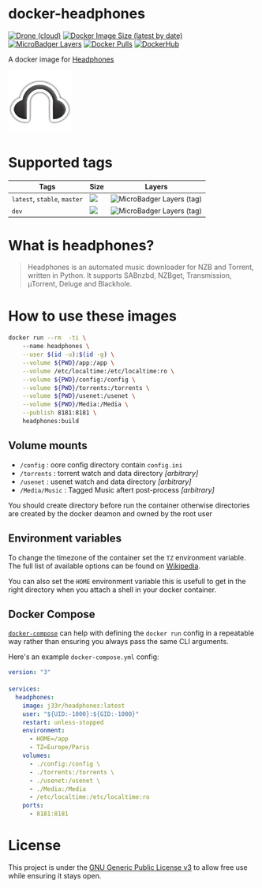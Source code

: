 # docker-headphones

[![Drone (cloud)](https://img.shields.io/drone/build/jee-r/docker-headphones?&style=flat-square)](https://cloud.drone.io/jee-r/docker-headphones)
[![Docker Image Size (latest by date)](https://img.shields.io/docker/image-size/j33r/headphones?style=flat-square)](https://microbadger.com/images/j33r/headphones)
[![MicroBadger Layers](https://img.shields.io/microbadger/layers/j33r/headphones?style=flat-square)](https://microbadger.com/images/j33r/headphones)
[![Docker Pulls](https://img.shields.io/docker/pulls/j33r/headphones?style=flat-square)](https://hub.docker.com/r/j33r/headphones)
[![DockerHub](https://shields.io/badge/Dockerhub-j33r/headphones-%232496ED?logo=docker&style=flat-square)](https://hub.docker.com/r/j33r/headphones)

A docker image for [Headphones](https://github.com/rembo10/headphones/)

![Headphones Logo](https://github.com/rembo10/headphones/raw/master/data/images/headphoneslogo.png)

# Supported tags

| Tags |  Size | Layers |
|-|-|-|
| `latest`, `stable`, `master` | ![](https://img.shields.io/docker/image-size/j33r/headphones/latest?style=flat-square) | ![MicroBadger Layers (tag)](https://img.shields.io/microbadger/layers/j33r/headphones/latest?style=flat-square) |
| `dev` | ![](https://img.shields.io/docker/image-size/j33r/headphones/dev?style=flat-square) | ![MicroBadger Layers (tag)](https://img.shields.io/microbadger/layers/j33r/headphones/dev?style=flat-square) |

# What is headphones?

> Headphones is an automated music downloader for NZB and Torrent, written in Python. It supports SABnzbd, NZBget, Transmission, µTorrent, Deluge and Blackhole.

# How to use these images

```bash
docker run --rm  -ti \                           
    --name headphones \
    --user $(id -u):$(id -g) \
    --volume ${PWD}/app:/app \
    --volume /etc/localtime:/etc/localtime:ro \
    --volume ${PWD}/config:/config \
    --volume ${PWD}/torrents:/torrents \
    --volume ${PWD}/usenet:/usenet \
    --volume ${PWD}/Media:/Media \
    --publish 8181:8181 \
    headphones:build
```    

## Volume mounts


- `/config` : oore config directory contain `config.ini`
- `/torrents` : torrent watch and data directory  *[arbitrary]*
- `/usenet` :  usenet watch and data directory *[arbitrary]*
- `/Media/Music` : Tagged Music aftert post-process *[arbitrary]*

You should create directory before run the container otherwise directories are created by the docker deamon and owned by the root user

## Environment variables

To change the timezone of the container set the `TZ` environment variable. The full list of available options can be found on [Wikipedia](https://en.wikipedia.org/wiki/List_of_tz_database_time_zones).

You can also set the `HOME` environment variable this is usefull to get in the right directory when you attach a shell in your docker container.


## Docker Compose

[`docker-compose`](https://docs.docker.com/compose/) can help with defining the `docker run` config in a repeatable way rather than ensuring you always pass the same CLI arguments.

Here's an example `docker-compose.yml` config:

```yaml
version: "3"

services:
  headphones:
    image: j33r/headphones:latest    
    user: "${UID:-1000}:${GID:-1000}"
    restart: unless-stopped
    environment:
      - HOME=/app
      - TZ=Europe/Paris
    volumes:
      - ./config:/config \
      - ./torrents:/torrents \
      - ./usenet:/usenet \
      - ./Media:/Media
      - /etc/localtime:/etc/localtime:ro
    ports:
      - 8181:8181
```

# License

This project is under the [GNU Generic Public License v3](https://github.com/jee-r/docker-headphones/blob/master/LICENSE) to allow free use while ensuring it stays open.
